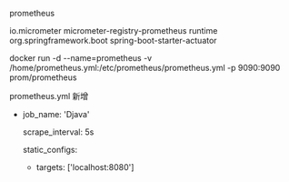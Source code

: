 prometheus

<dependency>
    <groupId>io.micrometer</groupId>
    <artifactId>micrometer-registry-prometheus</artifactId>
    <scope>runtime</scope>
</dependency>

<dependency>
    <groupId>org.springframework.boot</groupId>
    <artifactId>spring-boot-starter-actuator</artifactId>
</dependency>

docker run -d  --name=prometheus  -v /home/prometheus.yml:/etc/prometheus/prometheus.yml   -p 9090:9090 prom/prometheus

prometheus.yml 新增
- job_name: 'Djava'

  scrape_interval: 5s

  static_configs:
    - targets: ['localhost:8080']
